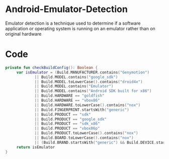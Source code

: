 # Android-Emulator-Detection
Emulator detection is a technique used to determine if a software application or operating system is running on an emulator rather than on original hardware


# Code 

```kotlin
private fun checkBuildConfig(): Boolean {
     var isEmulator = (Build.MANUFACTURER.contains("Genymotion")
             || Build.MODEL.contains("google_sdk")
             || Build.MODEL.toLowerCase().contains("droid4x")
             || Build.MODEL.contains("Emulator")
             || Build.MODEL.contains("Android SDK built for x86")
             || Build.HARDWARE == "goldfish"
             || Build.HARDWARE == "vbox86"
             || Build.HARDWARE.toLowerCase().contains("nox")
             || Build.FINGERPRINT.startsWith("generic")
             || Build.PRODUCT == "sdk"
             || Build.PRODUCT == "google_sdk"
             || Build.PRODUCT == "sdk_x86"
             || Build.PRODUCT == "vbox86p"
             || Build.PRODUCT.toLowerCase().contains("nox")
             || Build.BOARD.toLowerCase().contains("nox")
             || (Build.BRAND.startsWith("generic") && Build.DEVICE.startsWith("generic")))
     return isEmulator
}
